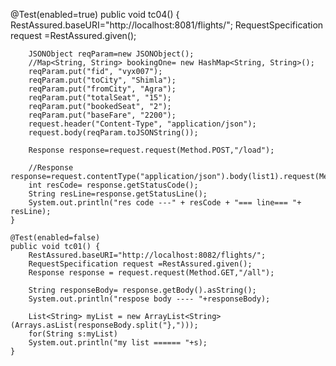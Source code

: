 @Test(enabled=true)
	public void tc04() {
		RestAssured.baseURI="http://localhost:8081/flights/";
		RequestSpecification request =RestAssured.given();
		
		JSONObject reqParam=new JSONObject();
		//Map<String, String> bookingOne= new HashMap<String, String>();
		reqParam.put("fid", "vyx007");
		reqParam.put("toCity", "Shimla");
		reqParam.put("fromCity", "Agra");
		reqParam.put("totalSeat", "15");
		reqParam.put("bookedSeat", "2");
		reqParam.put("baseFare", "2200");
		request.header("Content-Type", "application/json");
		request.body(reqParam.toJSONString());
		
		Response response=request.request(Method.POST,"/load");
		
		//Response response=request.contentType("application/json").body(list1).request(Method.POST,"/load");
		int resCode= response.getStatusCode();
		String resLine=response.getStatusLine();
		System.out.println("res code ---" + resCode + "=== line=== "+ resLine);
	}
  
  	@Test(enabled=false)
	public void tc01() {
		RestAssured.baseURI="http://localhost:8082/flights/";
		RequestSpecification request =RestAssured.given();
		Response response = request.request(Method.GET,"/all");
		
		String responseBody= response.getBody().asString();
		System.out.println("respose body ---- "+responseBody);
		
		List<String> myList = new ArrayList<String>(Arrays.asList(responseBody.split("},")));
		for(String s:myList)
		System.out.println("my list ====== "+s);
	}
